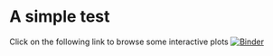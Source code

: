 # A simple test
Click on the following link to browse some interactive plots
[![Binder](https://mybinder.org/badge_logo.svg)](https://mybinder.org/v2/gh/nomcomm/communication_voila/master?urlpath=%2Fvoila%2Frender%2Fscripts%2Ftextv.ipynb)

